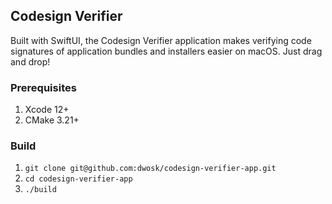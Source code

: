## Codesign Verifier

Built with SwiftUI, the Codesign Verifier application makes verifying code signatures of application bundles
and installers easier on macOS. Just drag and drop!

### Prerequisites
1. Xcode 12+
2. CMake 3.21+

### Build
1. `git clone git@github.com:dwosk/codesign-verifier-app.git`
2. `cd codesign-verifier-app`
3. `./build`
